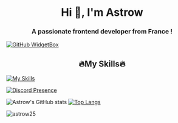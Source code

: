 <h1 align="center"><strong>Hi 👋, I'm Astrow</strong></h1>
<h3 align="center"><strong>A passionate frontend developer from France !</strong></h3>

[![GitHub WidgetBox](https://github-widgetbox.vercel.app/api/profile?username=Astrow25&data=followers,repositories,stars,commits)](https://github.com/Jurredr/github-widgetbox)

<h2 align="center"><strong>🔥My Skills🔥</strong></h2>

[![My Skills](https://skillicons.dev/icons?i=ableton,arduino,aws,azure,cs,codepen,html,css,js,discord,django,eclipse,electron,figma,flutter,github,graphql,heroku,idea,latex,linux,md,materialui,nodejs,powershell,py,stackoverflow,svg,tailwind,visualstudio,vscode,vue&theme=light)](https://skillicons.dev)

[![Discord Presence](https://lanyard.cnrad.dev/api/910244631281815634)](https://discord.com/users/910244631281815634)

![Astrow's GitHub stats](https://github-readme-stats.vercel.app/api?username=Astrow25&show_icons=true&theme=synthwave&hide_border=0)
[![Top Langs](https://github-readme-stats.vercel.app/api/top-langs/?username=Astrow25&theme=synthwave&hide_border=0)](https://github.com/anuraghazra/github-readme-stats)

<p align="left"> <img src="https://komarev.com/ghpvc/?username=astrow25&label=Profile%20views&color=0e75b6&style=flat" alt="astrow25" /> </p>
